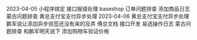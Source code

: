 2023-04-05
小程序绑定 接口报错处理
baseshop 订单问题排查 添加商品日志
蒙古问题排查
黄总支付宝支付异步处理
2023-04-06
黄总支付宝支付异步处理  鹏军说让添加异步验签还没有来的及弄
傅总文档 接口开发
易选操作日志 
蒙古问题排查 和鹏军明天说下 添加购物车验证价格